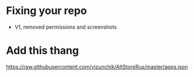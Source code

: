 # Fixing your repo
- V1, removed permissions and screenshots

# Add this thang
https://raw.githubusercontent.com/vizunchik/AltStoreRus/master/apps.json
